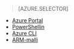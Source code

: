 > [AZURE.SELECTOR]
- [Azure Portal](../articles/virtual-network/virtual-networks-create-vnet-arm-pportal.md)
- [PowerShellin](../articles/virtual-network/virtual-networks-create-vnet-arm-ps.md)
- [Azure CLI](../articles/virtual-network/virtual-networks-create-vnet-arm-cli.md)
- [ARM-malli](../articles/virtual-network/virtual-networks-create-vnet-arm-template-click.md)
